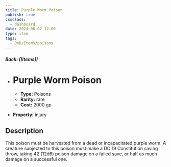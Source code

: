 ```yaml
---
title: Purple Worm Poison
publish: true
cssclass:
  - dashboard
date: 2024-06-07 12:00
type: item
tags:
  - DnD/Items/poisons
---
```


##### Back: [[Items]]

- # Purple Worm Poison

    - **Type:** Poisons
    - **Rarity:** rare
    - **Cost:** 2000 gp
- **Property:** injury



## Description 

This poison must be harvested from a dead or incapacitated purple worm. A creature subjected to this poison must make a DC 19 Constitution saving throw, taking 42 (12d6) poison damage on a failed save, or half as much damage on a successful one.
